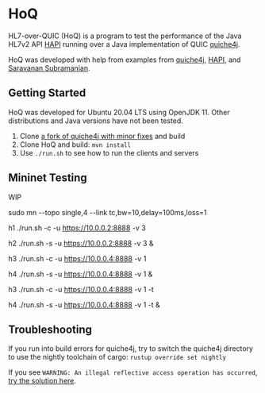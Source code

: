 # HoQ

HL7-over-QUIC (HoQ) is a program to test the performance of the Java HL7v2 API [HAPI](https://github.com/hapifhir/hapi-hl7v2) running over a Java implementation of QUIC [quiche4j](https://github.com/kachayev/quiche4j).

HoQ was developed with help from examples from [quiche4j](https://github.com/kachayev/quiche4j/tree/master/quiche4j-examples/src/main/java/io/quiche4j/examples), [HAPI](https://hapifhir.github.io/hapi-hl7v2/hapi-hl7overhttp/doc_hapi.html), and [Saravanan Subramanian](https://saravanansubramanian.com/hl7tutorials/#hl7-programming-tutorials-using-hapi-and-java).

## Getting Started

HoQ was developed for Ubuntu 20.04 LTS using OpenJDK 11. Other distributions and Java versions have not been tested.

1. Clone [a fork of quiche4j with minor fixes](https://github.com/gordonchiang/quiche4j/tree/feature-Enable_sending_body_with_request) and build
2. Clone HoQ and build: `mvn install`
3. Use `./run.sh` to see how to run the clients and servers

## Mininet Testing

WIP

sudo mn --topo single,4  --link tc,bw=10,delay=100ms,loss=1

h1 ./run.sh -c -u https://10.0.0.2:8888 -v 3

h2 ./run.sh -s -u https://10.0.0.2:8888 -v 3 &

h3 ./run.sh -c -u https://10.0.0.4:8888 -v 1

h4 ./run.sh -s -u https://10.0.0.4:8888 -v 1 &

h3 ./run.sh -c -u https://10.0.0.4:8888 -v 1 -t

h4 ./run.sh -s -u https://10.0.0.4:8888 -v 1 -t &

## Troubleshooting

If you run into build errors for quiche4j, try to switch the quiche4j directory to use the nightly toolchain of cargo: `rustup override set nightly`

If you see `WARNING: An illegal reflective access operation has occurred`, [try the solution here](https://stackoverflow.com/a/63876216).
